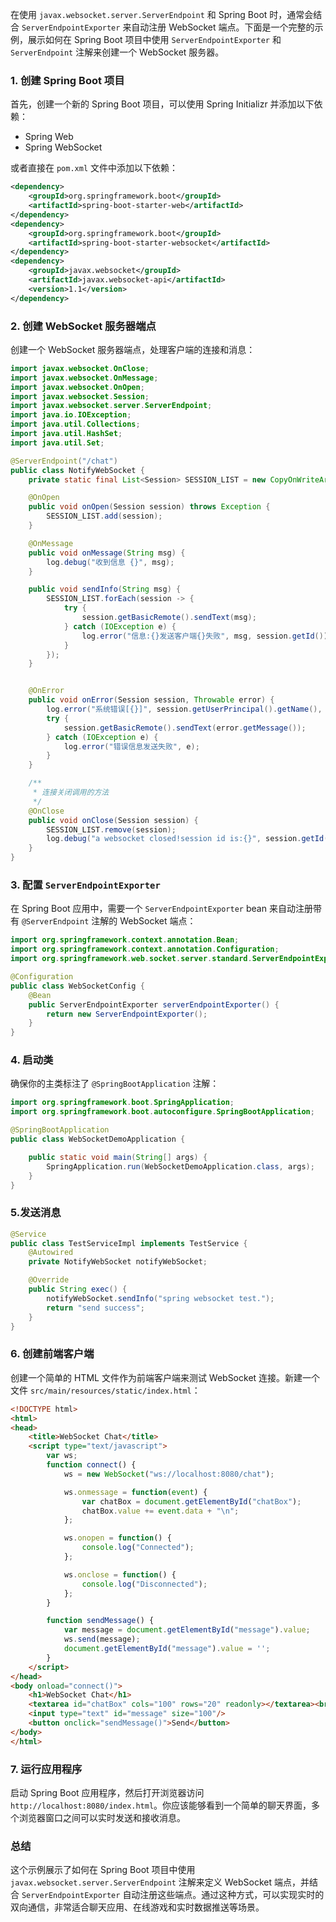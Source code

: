 在使用 `javax.websocket.server.ServerEndpoint` 和 Spring Boot 时，通常会结合 `ServerEndpointExporter` 来自动注册 WebSocket 端点。下面是一个完整的示例，展示如何在 Spring Boot 项目中使用 `ServerEndpointExporter` 和 `ServerEndpoint` 注解来创建一个 WebSocket 服务器。

### 1. 创建 Spring Boot 项目

首先，创建一个新的 Spring Boot 项目，可以使用 Spring Initializr 并添加以下依赖：

- Spring Web
- Spring WebSocket

或者直接在 `pom.xml` 文件中添加以下依赖：

```xml
<dependency>
    <groupId>org.springframework.boot</groupId>
    <artifactId>spring-boot-starter-web</artifactId>
</dependency>
<dependency>
    <groupId>org.springframework.boot</groupId>
    <artifactId>spring-boot-starter-websocket</artifactId>
</dependency>
<dependency>
    <groupId>javax.websocket</groupId>
    <artifactId>javax.websocket-api</artifactId>
    <version>1.1</version>
</dependency>
```

### 2. 创建 WebSocket 服务器端点

创建一个 WebSocket 服务器端点，处理客户端的连接和消息：

```java
import javax.websocket.OnClose;
import javax.websocket.OnMessage;
import javax.websocket.OnOpen;
import javax.websocket.Session;
import javax.websocket.server.ServerEndpoint;
import java.io.IOException;
import java.util.Collections;
import java.util.HashSet;
import java.util.Set;

@ServerEndpoint("/chat")
public class NotifyWebSocket {
    private static final List<Session> SESSION_LIST = new CopyOnWriteArrayList<>();

    @OnOpen
    public void onOpen(Session session) throws Exception {
        SESSION_LIST.add(session);
    }

    @OnMessage
    public void onMessage(String msg) {
        log.debug("收到信息 {}", msg);
    }

    public void sendInfo(String msg) {
        SESSION_LIST.forEach(session -> {
            try {
                session.getBasicRemote().sendText(msg);
            } catch (IOException e) {
                log.error("信息:{}发送客户端{}失败", msg, session.getId());
            }
        });
    }


    @OnError
    public void onError(Session session, Throwable error) {
        log.error("系统错误[{}]", session.getUserPrincipal().getName(), error);
        try {
            session.getBasicRemote().sendText(error.getMessage());
        } catch (IOException e) {
            log.error("错误信息发送失败", e);
        }
    }

    /**
     * 连接关闭调用的方法
     */
    @OnClose
    public void onClose(Session session) {
        SESSION_LIST.remove(session);
        log.debug("a websocket closed!session id is:{}", session.getId());
    }
}
```

### 3. 配置 `ServerEndpointExporter`

在 Spring Boot 应用中，需要一个 `ServerEndpointExporter` bean 来自动注册带有 `@ServerEndpoint` 注解的 WebSocket 端点：

```java
import org.springframework.context.annotation.Bean;
import org.springframework.context.annotation.Configuration;
import org.springframework.web.socket.server.standard.ServerEndpointExporter;

@Configuration
public class WebSocketConfig {
    @Bean
    public ServerEndpointExporter serverEndpointExporter() {
        return new ServerEndpointExporter();
    }
}
```

### 4. 启动类

确保你的主类标注了 `@SpringBootApplication` 注解：

```java
import org.springframework.boot.SpringApplication;
import org.springframework.boot.autoconfigure.SpringBootApplication;

@SpringBootApplication
public class WebSocketDemoApplication {

    public static void main(String[] args) {
        SpringApplication.run(WebSocketDemoApplication.class, args);
    }
}
```

### 5.发送消息

```java
@Service
public class TestServiceImpl implements TestService {
    @Autowired
    private NotifyWebSocket notifyWebSocket;

    @Override
    public String exec() {
        notifyWebSocket.sendInfo("spring websocket test.");
        return "send success";
    }
}
```

### 6. 创建前端客户端

创建一个简单的 HTML 文件作为前端客户端来测试 WebSocket 连接。新建一个文件 `src/main/resources/static/index.html`：

```html
<!DOCTYPE html>
<html>
<head>
    <title>WebSocket Chat</title>
    <script type="text/javascript">
        var ws;
        function connect() {
            ws = new WebSocket("ws://localhost:8080/chat");

            ws.onmessage = function(event) {
                var chatBox = document.getElementById("chatBox");
                chatBox.value += event.data + "\n";
            };

            ws.onopen = function() {
                console.log("Connected");
            };

            ws.onclose = function() {
                console.log("Disconnected");
            };
        }

        function sendMessage() {
            var message = document.getElementById("message").value;
            ws.send(message);
            document.getElementById("message").value = '';
        }
    </script>
</head>
<body onload="connect()">
    <h1>WebSocket Chat</h1>
    <textarea id="chatBox" cols="100" rows="20" readonly></textarea><br>
    <input type="text" id="message" size="100"/>
    <button onclick="sendMessage()">Send</button>
</body>
</html>
```

### 7. 运行应用程序

启动 Spring Boot 应用程序，然后打开浏览器访问 `http://localhost:8080/index.html`。你应该能够看到一个简单的聊天界面，多个浏览器窗口之间可以实时发送和接收消息。

### 总结

这个示例展示了如何在 Spring Boot 项目中使用 `javax.websocket.server.ServerEndpoint` 注解来定义 WebSocket 端点，并结合 `ServerEndpointExporter` 自动注册这些端点。通过这种方式，可以实现实时的双向通信，非常适合聊天应用、在线游戏和实时数据推送等场景。
